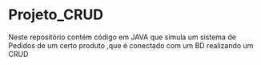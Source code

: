 # Projeto_CRUD
Neste repositório contém código em JAVA que simula um sistema de Pedidos de um certo produto ,que é conectado com um BD realizando um CRUD
